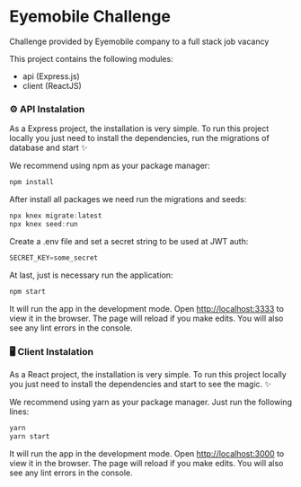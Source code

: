 # Eyemobile Challenge
Challenge provided by Eyemobile company to a full stack job vacancy


This project contains the following modules:
 - api (Express.js)
 - client (ReactJS)


### ⚙ API Instalation

As a Express project, the installation is very simple. To run this project locally you just need to install the dependencies, run the migrations of database and start ✨

We recommend using npm as your package manager:

``` javascript
npm install
```

After install all packages we need run the migrations and seeds:

``` javascript
npx knex migrate:latest
npx knex seed:run
```

Create a .env file and set a secret string to be used at JWT auth:
``` javascript
SECRET_KEY=some_secret
```

At last, just is necessary run the application:

``` javascript
npm start
```

It will run the app in the development mode. Open [http://localhost:3333](http://localhost:33333) to view it in the browser. The page will reload if you make edits. You will also see any lint errors in the console.

### 🖥 Client Instalation

As a React project, the installation is very simple. To run this project locally you just need to install the dependencies and start to see the magic. ✨

 We recommend using yarn as your package manager. Just run the following lines:

``` javascript
yarn
yarn start
```

It will run the app in the development mode. Open [http://localhost:3000](http://localhost:3000) to view it in the browser. The page will reload if you make edits. You will also see any lint errors in the console.